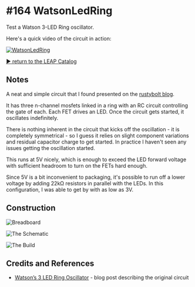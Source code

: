 # #164 WatsonLedRing

Test a Watson 3-LED Ring oscillator.

Here's a quick video of the circuit in action:

[![WatsonLedRing](https://img.youtube.com/vi/Guscsbysltw/0.jpg)](https://www.youtube.com/watch?v=Guscsbysltw)


[:arrow_forward: return to the LEAP Catalog](https://leap.tardate.com)

## Notes

A neat and simple circuit that I found presented on the [rustybolt blog](http://rustybolt.info/wordpress/?p=664).

It has three n-channel mosfets linked in a ring with an RC circuit controlling the gate of each.
Each FET drives an LED. Once the circuit gets started, it oscillates indefinitely.

There is nothing inherent in the circuit that kicks off the oscillation - it is completely symmetrical -
so I guess it relies on slight component variations and residual capacitor charge to get started.
In practice I haven't seen any issues getting the oscillation started.

This runs at 5V nicely, which is enough to exceed the LED forward voltage with sufficient headroom to turn on the FETs hard enough.

Since 5V is a bit inconvenient to packaging, it's possible to run off a lower voltage by adding 22kΩ resistors in parallel with the LEDs.
In this configuration, I was able to get by with as low as 3V.

## Construction

![Breadboard](./assets/WatsonLedRing_bb.jpg?raw=true)

![The Schematic](./assets/WatsonLedRing_schematic.jpg?raw=true)

![The Build](./assets/WatsonLedRing_build.jpg?raw=true)

## Credits and References
* [Watson’s 3 LED Ring Oscillator](http://rustybolt.info/wordpress/?p=664) - blog post describing the original circuit

